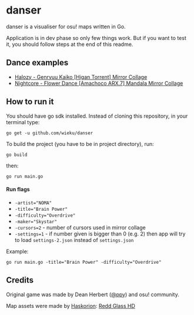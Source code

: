 # danser
danser is a visualiser for osu! maps written in Go.

Application is in dev phase so only few things work. But if you want to test it, you should follow steps at the end of this readme.

## Dance examples
* [Halozy - Genryuu Kaiko [Higan Torrent] Mirror Collage](https://youtu.be/HCVIBQh4ljI)
* [Nightcore - Flower Dance [Amachoco ARX.7] Mandala Mirror Collage](https://youtu.be/HBC89S-UwFc)

## How to run it
You should have go sdk installed. Instead of cloning this repository, in your terminal type:
```$xslt
go get -u github.com/wieku/danser
```

To build the project (you have to be in project directory), run:
```$xslt
go build
```
then:
```$xslt
go run main.go
```

#### Run flags
* `-artist="NOMA"`
* `-title="Brain Power"`
* `-difficulty="Overdrive"`
* `-maker="Skystar"`
* `-cursors=2` - number of cursors used in mirror collage
* `-settings=1` - if number given is bigger than 0 (e.g. 2) then app will try to load `settings-2.json` instead of `settings.json`

Example:
```$xslt
go run main.go -title="Brain Power" -difficulty="Overdrive"
```


## Credits

Original game was made by Dean Herbert ([@ppy](https://github.com/ppy)) and osu! community.

Map assets were made by [Haskorion](https://osu.ppy.sh/users/3252321): [Redd Glass HD](https://osu.ppy.sh/community/forums/topics/211396)
